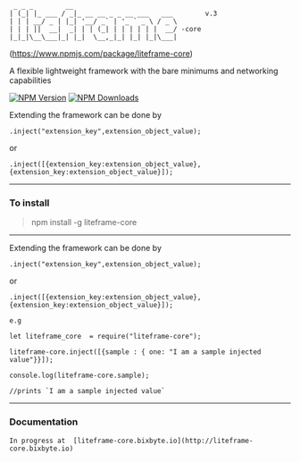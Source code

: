      _ _ _        __                          
    | (_| |_ ___ / _|_ __ __ _ _ __ ___   ___        v.3
    | | | __/ _ | |_| '__/ _` | '_ ` _ \ / _ \
    | | | ||  __|  _| | | (_| | | | | | |  __/ -core
    |_|_|\__\___|_| |_|  \__,_|_| |_| |_|\___| 
                                    

(https://www.npmjs.com/package/liteframe-core)

A flexible lightweight framework with the bare minimums and networking capabilities

[![NPM Version][npm-image]][npm-url]
[![NPM Downloads][downloads-image]][downloads-url]
<!-- [![Linux Version][linux-image]][npm-url] -->

Extending the framework can be done by

    .inject("extension_key",extension_object_value);

or

    .inject([{extension_key:extension_object_value},{extension_key:extension_object_value}]);

----
### **To install**
> npm install -g liteframe-core

----

Extending the framework can be done by

    .inject("extension_key",extension_object_value);

or

    .inject([{extension_key:extension_object_value},{extension_key:extension_object_value}]);

`e.g`

    let liteframe_core  = require("liteframe-core");

    liteframe-core.inject([{sample : { one: "I am a sample injected value"}}]);

    console.log(liteframe-core.sample);

    //prints `I am a sample injected value`

----
### **Documentation** 
    In progress at  [liteframe-core.bixbyte.io](http://liteframe-core.bixbyte.io)

[npm-image]: https://img.shields.io/npm/v/liteframe.svg
[npm-url]: https://npmjs.org/package/liteframe
[downloads-image]: https://img.shields.io/npm/dm/liteframe.svg
[downloads-url]: https://npmjs.org/package/liteframe-core
[linux-image]: https://img.shields.io/travis/ianmin2/liteframe-core/master.svg?label=linux
[windows-image]: https://img.shields.io/appveyor/ci/dougwilson/liteframe-core/master.svg?label=windows

[test-image]: https://img.shields.io/coveralls/ianmin2/liteframe-core/master.svg
